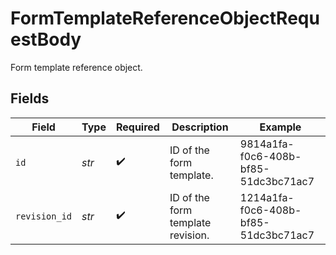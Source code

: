 # FormTemplateReferenceObjectRequestBody

Form template reference object.


## Fields

| Field                                | Type                                 | Required                             | Description                          | Example                              |
| ------------------------------------ | ------------------------------------ | ------------------------------------ | ------------------------------------ | ------------------------------------ |
| `id`                                 | *str*                                | :heavy_check_mark:                   | ID of the form template.             | 9814a1fa-f0c6-408b-bf85-51dc3bc71ac7 |
| `revision_id`                        | *str*                                | :heavy_check_mark:                   | ID of the form template revision.    | 1214a1fa-f0c6-408b-bf85-51dc3bc71ac7 |